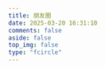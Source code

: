 ```yaml
---
title: 朋友圈
date: 2025-03-20 16:31:10
comments: false
aside: false
top_img: false
type: "fcircle"
---
```

